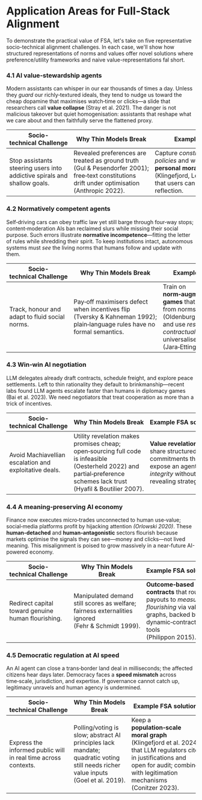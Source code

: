 # Application Areas for Full-Stack Alignment

To demonstrate the practical value of FSA, let's take on five representative socio-technical alignment challenges. In each case, we'll show how structured representations of norms and values offer novel solutions where preference/utility frameworks and naive value-representations fal short.

### 4.1 AI value‑stewardship agents
Modern assistants can whisper in our ear thousands of times a day. Unless they *guard* our richly‑textured ideals, they tend to nudge us toward the cheap dopamine that maximises watch‑time or clicks—a slide that researchers call **value collapse** (Stray et al. 2021). The danger is not malicious takeover but quiet homogenisation: assistants that reshape what we care about and then faithfully serve the flattened proxy.

| Socio-technical Challenge | Why Thin Models Break | Example FSA solution | Future FSA work |
|---|---|---|---|
| Stop assistants steering users into addictive spirals and shallow goals. | Revealed preferences are treated as ground truth (Gul & Pesendorfer 2001); free‑text constitutions drift under optimisation (Anthropic 2022). | Capture *constitutive attentional policies* and weave them into a **personal moral graph** (Klingefjord, Lowe & Edelman 2024) that users can endorse after reflection. | Values‑based RL plus *evaluative‑understanding* tests that probe whether agents truly grasp thick moral concepts.

### 4.2 Normatively competent agents
Self‑driving cars can obey traffic law yet still barge through four‑way stops; content‑moderation AIs ban reclaimed slurs while missing their social purpose. Such errors illustrate **normative incompetence**—fitting the letter of rules while shredding their spirit. To keep institutions intact, autonomous systems must *see* the living norms that humans follow and update with them.

| Socio-technical Challenge | Why Thin Models Break | Example FSA solution | Future FSA work |
|---|---|---|---|
| Track, honour and adapt to fluid social norms. | Pay‑off maximisers defect when incentives flip (Tversky & Kahneman 1992); plain‑language rules have no formal semantics. | Train on **norm‑augmented Markov games** that separate pay‑offs from norms (Oldenburg & Zhi‑Xuan 2024) and use *resource‑rational contractualism* to universalise decisions (Jara‑Ettinger 2023). | Benchmarks for rapid norm‑learning, context inference, and contestable reasoning traces.

### 4.3 Win‑win AI negotiation
LLM delegates already draft contracts, schedule freight, and explore peace settlements. Left to thin rationality they default to brinkmanship—recent labs found LLM agents escalate faster than humans in diplomacy games (Bai et al. 2023). We need negotiators that treat cooperation as more than a trick of incentives.

| Socio-technical Challenge | Why Thin Models Break | Example FSA solution | Future FSA work |
|---|---|---|---|
| Avoid Machiavellian escalation and exploitative deals. | Utility revelation makes promises cheap; open‑sourcing full code is infeasible (Oesterheld 2022) and partial‑preference schemes lack trust (Hyafil & Boutilier 2007). | **Value revelation**—share structured commitments that expose an agent’s *integrity* without revealing strategy. | Strategy‑proof revelation protocols and metrics that detect value fakery or bait‑and‑switch tactics.

### 4.4 A meaning‑preserving AI economy
Finance now executes micro‑trades unconnected to human use‑value; social‑media platforms profit by hijacking attention *(Orlowski 2020)*. These **human‑detached** and **human‑antagonistic** sectors flourish because markets optimise the signals they can see—money and clicks—not lived meaning. This misalignment is poised to grow massively in a near-future AI-powered economy.

| Socio-technical Challenge | Why Thin Models Break | Example FSA solution | Future FSA work |
|---|---|---|---|
| Redirect capital toward genuine human flourishing. | Manipulated demand still scores as welfare; fairness externalities ignored (Fehr & Schmidt 1999). | **Outcome‑based contracts** that route payouts to *measured flourishing* via value graphs, backed by dynamic‑contracting tools (Philippon 2015). | Fraud‑resistant meaning metrics and mechanisms that propagate incentives through supply chains.

### 4.5 Democratic regulation at AI speed
An AI agent can close a trans‑border land deal in milliseconds; the affected citizens hear days later. Democracy faces a **speed mismatch** across time‑scale, jurisdiction, and expertise. If governance cannot catch up, legitimacy unravels and human agency is undermined.

| Socio-technical Challenge | Why Thin Models Break | Example FSA solution | Future FSA work |
|---|---|---|---|
| Express the informed public will in real time across contexts. | Polling/voting is slow; abstract AI principles lack mandate; quadratic voting still needs richer value inputs (Goel et al. 2019). | Keep a **population‑scale moral graph** (Klingefjord et al. 2024) that LLM regulators cite in justifications and open for audit; combine with legitimation mechanisms (Conitzer 2023). | Algorithms for deliberative aggregation and reversible “fast‑path” oversight that can be appealed post‑hoc.

